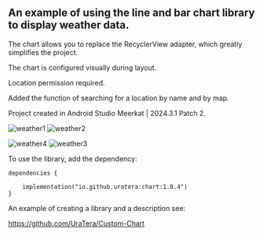 ## An example of using the line and bar chart library to display weather data.

The chart allows you to replace the RecyclerView adapter, which greatly simplifies the project.

The chart is configured visually during layout.

Location permission required.

Added the function of searching for a location by name and by map.

Project created in Android Studio Meerkat | 2024.3.1 Patch 2.

![weather1](https://github.com/user-attachments/assets/ae0575e4-c6ad-413b-8cc7-725c9fe8126c)
![weather2](https://github.com/user-attachments/assets/8a1c7826-9167-4517-8684-24e0a5ee1765)

![weather4](https://github.com/user-attachments/assets/89a9a01b-e07b-4ab3-b664-3682c510afb5)
![weather3](https://github.com/user-attachments/assets/450afa9f-40ba-4546-9a26-006a1c4f5961)

To use the library, add the dependency:
```
dependencies {

    implementation("io.github.uratera:chart:1.0.4")
}
```
An example of creating a library and a description see:

https://github.com/UraTera/Custom-Chart




